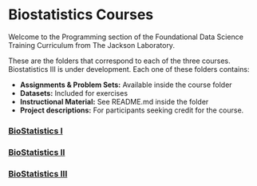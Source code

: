 # Biostatistics Courses
Welcome to the Programming section of the Foundational Data Science Training Curriculum from The Jackson Laboratory. 

These are the folders that correspond to each of the three courses. Biostatistics III is under development. Each one of these folders contains: 
- **Assignments & Problem Sets:** Available inside the course folder  
- **Datasets:** Included for exercises  
- **Instructional Material:** See README.md inside the folder
- **Project descriptions:** For participants seeking credit for the course.

### [BioStatistics I](Biostatistics/Biostatisticsi/)

### [BioStatistics II](Biostatistics/Biostatisticsii/)

### [BioStatistics III](Biostatistics/Biostatisticsiii/)

